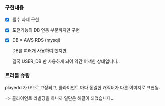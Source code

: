 

### 구현내용

- [x] 필수 과제 구현

- [x] 도전기능의 DB 연동 부분까지만 구현

- [x] DB = AWS RDS (mysql)

    DB를 여러개 사용하여 했지만,
    
     결국 USER_DB 만 사용하게 되어 약간 어색한 상태입니다..


### 트러블 슈팅

playerId 가 0으로 고정되고, 클라이언트 마다 동일한 캐릭터가 다른 이미지로 표현됨.

=> 클라이언트 리빌딩을 하니까 일단은 해결이 되었습니다...



